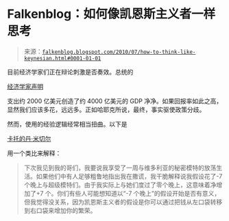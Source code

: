 <!--yml

类别：未分类

日期：2024-05-12 21:26:37

-->

# Falkenblog：如何像凯恩斯主义者一样思考

> 来源：[`falkenblog.blogspot.com/2010/07/how-to-think-like-keynesian.html#0001-01-01`](http://falkenblog.blogspot.com/2010/07/how-to-think-like-keynesian.html#0001-01-01)

目前经济学家们正在辩论刺激是否奏效。总统的

[经济学家声明](http://www.whitehouse.gov/files/documents/cea_4th_arra_report.pdf)

支出约 2000 亿美元创造了约 4000 亿美元的 GDP 净净。如果回报率如此之高，显然我们应该多花，远远多。正如哈耶克所说，最终，事实驱使政策分歧。

然而，使用的经验逻辑经常相当扭曲。以下是

[卡托的丹·米切尔](http://www.cato-at-liberty.org/2010/07/15/obamanomics-and-my-seven-steamy-nights-with-the-gals-from-victorias-secret/)

用一个类比来解释：

> 下次我见到我的哥们，我要说我享受了一周与维多利亚的秘密模特的放荡生活。如果他们中有人足够粗鲁地指出我在撒谎，我干脆解释说我假设花了-7 个晚上与超级模特们。由于我实际上与她们度过了零个晚上，这意味着净增加了+7 个。你们有些人可能想知道以“-7 个晚上”的假设开始是否有意义，但我觉得没关系，因为凯恩斯主义者的假设是你可以通过把钱从左口袋转移到右口袋来增加你的繁荣。

